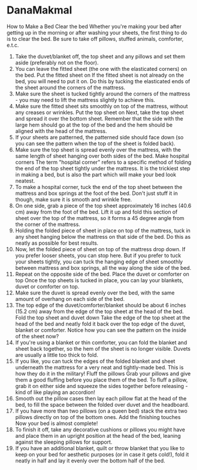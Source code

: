 # DanaMakmal
How to Make a Bed
Clear the bed
Whether you're making your bed after getting up in the morning or after washing your sheets, the first thing to do is to clear the bed. Be sure to take off pillows, stuffed animals, comforter, e.t.c.
1.	Take the duvet/blanket off, the top sheet and any pillows and set them aside (preferably not on the floor).
2.	You can leave the fitted sheet (the one with the elasticated corners) on the bed.
Put the fitted sheet on
If the fitted sheet is not already on the bed, you will need to put it on. Do this by tucking the elasticated ends of the sheet around the corners of the mattress.
1.	Make sure the sheet is tucked tightly around the corners of the mattress - you may need to lift the mattress slightly to achieve this.
2.	Make sure the fitted sheet sits smoothly on top of the mattress, without any creases or wrinkles.
Put the top sheet on
Next, take the top sheet and spread it over the bottom sheet. Remember that the side with the large hem should go at the top of the bed and the hem should be aligned with the head of the mattress.
1.	If your sheets are patterned, the patterned side should face down (so you can see the pattern when the top of the sheet is folded back).
2.	Make sure the top sheet is spread evenly over the mattress, with the same length of sheet hanging over both sides of the bed.
Make hospital corners
The term "hospital corner" refers to a specific method of folding the end of the top sheet tightly under the mattress. It is the trickiest step in making a bed, but is also the part which will make your bed look neatest.
1.	To make a hospital corner, tuck the end of the top sheet between the mattress and box springs at the foot of the bed. Don't just stuff it in though, make sure it is smooth and wrinkle free.
2.	On one side, grab a piece of the top sheet approximately 16 inches (40.6 cm) away from the foot of the bed. Lift it up and fold this section of sheet over the top of the mattress, so it forms a 45 degree angle from the corner of the mattress.
3.	Holding the folded piece of sheet in place on top of the mattress, tuck in any sheet hanging below the mattress on that side of the bed. Do this as neatly as possible for best results.
4.	Now, let the folded piece of sheet on top of the mattress drop down. If you prefer looser sheets, you can stop here. But if you prefer to tuck your sheets tightly, you can tuck the hanging edge of sheet smoothly between mattress and box springs, all the way along the side of the bed. 
5.	Repeat on the opposite side of the bed.
Place the duvet or comforter on top
Once the top sheets is tucked in place, you can lay your blankets, duvet or comforter on top.
1.	Make sure the duvet is spread evenly over the bed, with the same amount of overhang on each side of the bed.
2.	The top edge of the duvet/comforter/blanket should be about 6 inches (15.2 cm) away from the edge of the top sheet at the head of the bed.
Fold the top sheet and duvet down
Take the edge of the top sheet at the head of the bed and neatly fold it back over the top edge of the duvet, blanket or comforter. Notice how you can see the pattern on the inside of the sheet now?
1.	If you're using a blanket or thin comforter, you can fold the blanket and sheet back together, so the hem of the sheet is no longer visible. Duvets are usually a little too thick to fold.
2.	If you like, you can tuck the edges of the folded blanket and sheet underneath the mattress for a very neat and tightly-made bed. This is how they do it in the military! 
Fluff the pillows
Grab your pillows and give them a good fluffing before you place them of the bed. To fluff a pillow, grab it on either side and squeeze the sides together before releasing - kind of like playing an accordion!
1.	Smooth out the pillow cases then lay each pillow flat at the head of the bed, to fill the space between the folded over duvet and the headboard.
2.	If you have more than two pillows (on a queen bed) stack the extra two pillows directly on top of the bottom ones.
Add the finishing touches
Now your bed is almost complete!
1.	To finish it off, take any decorative cushions or pillows you might have and place them in an upright position at the head of the bed, leaning against the sleeping pillows for support.
2.	If you have an additional blanket, quilt or throw blanket that you like to keep on your bed for aesthetic purposes (or in case it gets cold!), fold it neatly in half and lay it evenly over the bottom half of the bed.
